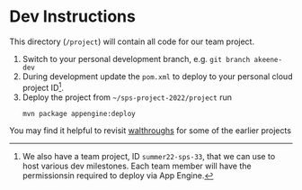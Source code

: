 # Dev Instructions

This directory (`/project`) will contain all code for our team project.

1. Switch to your personal development branch, e.g. `git branch akeene-dev`
1. During development update the `pom.xml` to deploy to your personal cloud project ID[^1]. 
1. Deploy the project from `~/sps-project-2022/project` run 
    ```
    mvn package appengine:deploy
    ```

You may find it helpful to revisit [walthroughs](https://github.com/google/software-product-sprint) for some of the earlier projects

[^1]: We also have a team project, ID `summer22-sps-33`, that we can use to host various dev milestones. Each team member will have the permissionsin required to deploy via App Engine.